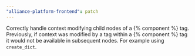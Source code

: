 ```yaml
---
"alliance-platform-frontend": patch
---
```


Correctly handle context modifying child nodes of a {% component %} tag. Previously, if context was modified by a tag within a {% component %} tag it would not be available in subsequent nodes. For example using `create_dict`.
